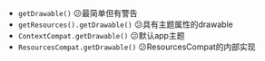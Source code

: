 * `getDrawable()`                      😕最简单但有警告
* `getResources().getDrawable()`       😕具有主题属性的drawable
* `ContextCompat.getDrawable()`        😕默认app主题
* `ResourcesCompat.getDrawable()`      😕ResourcesCompat的内部实现



